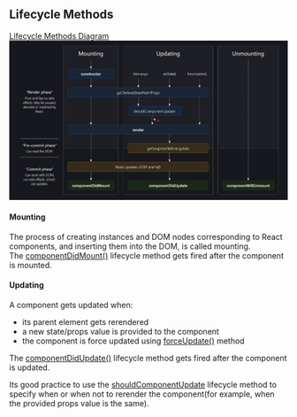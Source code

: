 ## Lifecycle Methods
<a href="https://projects.wojtekmaj.pl/react-lifecycle-methods-diagram/">Lifecycle Methods Diagram</a>
<img src="images/lifecycle-methods.jpg" alt="Lifecycle Methods diagram">

#### Mounting
The process of creating instances and DOM nodes corresponding to React components, and inserting them into the DOM, is called mounting.<br>
The <a href="https://reactjs.org/docs/react-component.html#componentdidmount">componentDidMount()</a> lifecycle method gets fired after the component is mounted.


#### Updating
A component gets updated when:
* its parent element gets rerendered
* a new state/props value is provided to the component
* the component is force updated using <a href="https://reactjs.org/docs/react-component.html#forceupdate">forceUpdate()</a> method

The <a href="https://reactjs.org/docs/react-component.html#componentdidupdate">componentDidUpdate()</a> lifecycle method gets fired after the component is updated.<br>

Its good practice to use the <a href="https://reactjs.org/docs/react-component.html#shouldcomponentupdate">shouldComponentUpdate</a> lifecycle method to specify when or when not to rerender the component(for example, when the provided props value is the same).